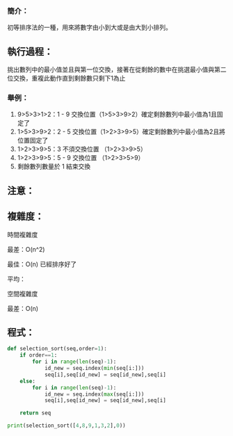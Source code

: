 ### 簡介：

初等排序法的一種，用來將數字由小到大或是由大到小排列。

## 執行過程：

挑出數列中的最小值並且與第一位交換，接著在從剩餘的數中在挑選最小值與第二位交換，重複此動作直到剩餘數只剩下1為止

### 舉例：

1. 9>5>3>1>2：1 - 9 交換位置（1>5>3>9>2）確定剩餘數列中最小值為1且固定了
2. 1>5>3>9>2：2 - 5 交換位置（1>2>3>9>5）確定剩餘數列中最小值為2且將位置固定了
3. 1>2>3>9>5：3  不須交換位置 （1>2>3>9>5）
4. 1>2>3>9>5：5 - 9 交換位置 （1>2>3>5>9）
5. 剩餘數列數量於 1 結束交換

## 注意：

## 複雜度：

時間複雜度

最差：O(n^2)

最佳：O(n) 已經排序好了

平均：

空間複雜度

最差：O(n)

## 程式：

```python
def selection_sort(seq,order=1):
    if order==1:
        for i in range(len(seq)-1):
            id_new = seq.index(min(seq[i:]))
            seq[i],seq[id_new] = seq[id_new],seq[i]
    else:
        for i in range(len(seq)-1):
            id_new = seq.index(max(seq[i:]))
            seq[i],seq[id_new] = seq[id_new],seq[i]

    return seq

print(selection_sort([4,8,9,1,3,2],0))
```